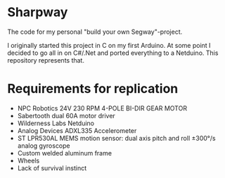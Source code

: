 # Sharpway
The code for my personal "build your own Segway"-project.

I originally started this project in C on my first Arduino. At some point I decided to go all in on C#/.Net and ported everything to a Netduino. This repository represents that.

# Requirements for replication

* NPC Robotics 24V 230 RPM 4-POLE BI-DIR GEAR MOTOR
* Sabertooth dual 60A motor driver 
* Wilderness Labs Netduino
* Analog Devices ADXL335 Accelerometer
* ST LPR530AL MEMS motion sensor: dual axis pitch and roll ±300°/s analog gyroscope
* Custom welded aluminum frame
* Wheels
* Lack of survival instinct
